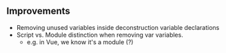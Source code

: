 ## Improvements

- Removing unused variables inside deconstruction variable declarations
- Script vs. Module distinction when removing var variables.
  - e.g. in Vue, we know it's a module (?)